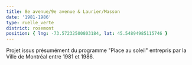 ```yaml
---
title: 8e avenue/9e avenue & Laurier/Masson
date: '1981-1986'
type: ruelle_verte
district: rosemont
position: { lng: -73.57232500803184, lat: 45.54894985115746 }
---
```


Projet issus présumément du programme "Place au soleil" entrepris par la Ville de Montréal entre 1981 et 1986.
